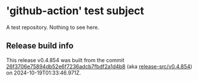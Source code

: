# 'github-action' test subject

A test repository. Nothing to see here.


## Release build info

This release v0.4.854 was built from the commit [26f3706e75894db52e6f7236adcb7fbdf2a1d4b8](https://github.com/kattecon/gh-release-test-ga/tree/26f3706e75894db52e6f7236adcb7fbdf2a1d4b8) (aka [release-src/v0.4.854](https://github.com/kattecon/gh-release-test-ga/tree/release-src/v0.4.854)) on 2024-10-19T01:33:46.971Z.
        